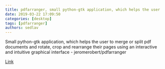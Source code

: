 ```yaml
---
title: pdfarranger, small python-gtk application, which helps the user to merge or split pdf documents
date: 2019-03-22 17:09:50
categories: [desktop]
tags: [pdfarranger]
authors: sedlav
---
```

        
Small python-gtk application, which helps the user to merge or split pdf documents and rotate, crop and rearrange their pages using an interactive and intuitive graphical interface - jeromerobert/pdfarranger

[Link](https://github.com/jeromerobert/pdfarranger)
